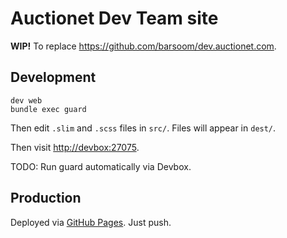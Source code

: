 # Auctionet Dev Team site

**WIP!** To replace <https://github.com/barsoom/dev.auctionet.com>.

## Development

    dev web
    bundle exec guard

Then edit `.slim` and `.scss` files in `src/`. Files will appear in `dest/`.

Then visit <http://devbox:27075>.

TODO: Run guard automatically via Devbox.

## Production

Deployed via [GitHub Pages](https://pages.github.com/). Just push.
